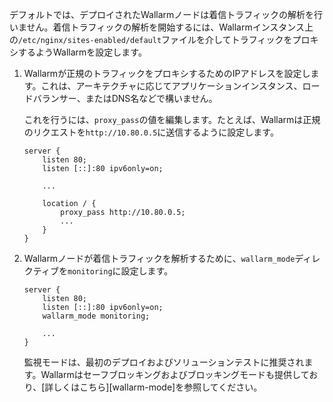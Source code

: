デフォルトでは、デプロイされたWallarmノードは着信トラフィックの解析を行いません。着信トラフィックの解析を開始するには、Wallarmインスタンス上の`/etc/nginx/sites-enabled/default`ファイルを介してトラフィックをプロキシするようWallarmを設定します。

1. Wallarmが正規のトラフィックをプロキシするためのIPアドレスを設定します。これは、アーキテクチャに応じてアプリケーションインスタンス、ロードバランサー、またはDNS名などで構いません。

    これを行うには、`proxy_pass`の値を編集します。たとえば、Wallarmは正規のリクエストを`http://10.80.0.5`に送信するように設定します。

    ```
    server {
        listen 80;
        listen [::]:80 ipv6only=on;

        ...

        location / {
            proxy_pass http://10.80.0.5; 
            ...
        }
    }
    ```
1. Wallarmノードが着信トラフィックを解析するために、`wallarm_mode`ディレクティブを`monitoring`に設定します。

    ```
    server {
        listen 80;
        listen [::]:80 ipv6only=on;
        wallarm_mode monitoring;

        ...
    }
    ```

    監視モードは、最初のデプロイおよびソリューションテストに推奨されます。Wallarmはセーフブロッキングおよびブロッキングモードも提供しており、[詳しくはこちら][wallarm-mode]を参照してください。
